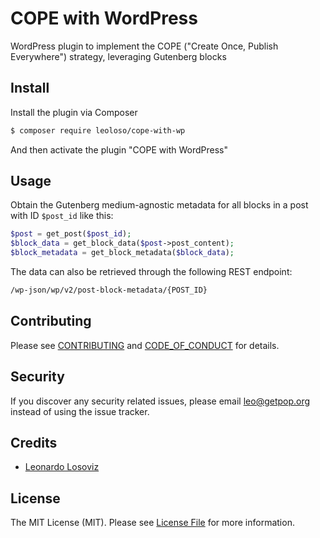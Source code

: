 # COPE with WordPress

<!--
[![Latest Version on Packagist][ico-version]][link-packagist]
[![Software License][ico-license]](LICENSE.md)
[![Build Status][ico-travis]][link-travis]
[![Coverage Status][ico-scrutinizer]][link-scrutinizer]
[![Quality Score][ico-code-quality]][link-code-quality]
[![Total Downloads][ico-downloads]][link-downloads]
-->

WordPress plugin to implement the COPE ("Create Once, Publish Everywhere") strategy, leveraging Gutenberg blocks

## Install

Install the plugin via Composer

``` bash
$ composer require leoloso/cope-with-wp
```

And then activate the plugin "COPE with WordPress"

## Usage

Obtain the Gutenberg medium-agnostic metadata for all blocks in a post with ID `$post_id` like this:

```php
$post = get_post($post_id);
$block_data = get_block_data($post->post_content);
$block_metadata = get_block_metadata($block_data);
```

The data can also be retrieved through the following REST endpoint: 

```bash
/wp-json/wp/v2/post-block-metadata/{POST_ID}
```

## Contributing

Please see [CONTRIBUTING](CONTRIBUTING.md) and [CODE_OF_CONDUCT](CODE_OF_CONDUCT.md) for details.

## Security

If you discover any security related issues, please email leo@getpop.org instead of using the issue tracker.

## Credits

- [Leonardo Losoviz][link-author]

## License

The MIT License (MIT). Please see [License File](LICENSE.md) for more information.

<!--
[ico-version]: https://img.shields.io/packagist/v/leoloso/cope-with-wp.svg?style=flat-square
[ico-license]: https://img.shields.io/badge/license-MIT-brightgreen.svg?style=flat-square
[ico-travis]: https://img.shields.io/travis/leoloso/cope-with-wp/master.svg?style=flat-square
[ico-scrutinizer]: https://img.shields.io/scrutinizer/coverage/g/leoloso/cope-with-wp.svg?style=flat-square
[ico-code-quality]: https://img.shields.io/scrutinizer/g/leoloso/cope-with-wp.svg?style=flat-square
[ico-downloads]: https://img.shields.io/packagist/dt/leoloso/cope-with-wp.svg?style=flat-square

[link-packagist]: https://packagist.org/packages/leoloso/cope-with-wp
[link-travis]: https://travis-ci.org/leoloso/cope-with-wp
[link-scrutinizer]: https://scrutinizer-ci.com/g/leoloso/cope-with-wp/code-structure
[link-code-quality]: https://scrutinizer-ci.com/g/leoloso/cope-with-wp
[link-downloads]: https://packagist.org/packages/leoloso/cope-with-wp
[link-contributors]: ../../contributors
-->
[link-author]: https://github.com/leoloso
